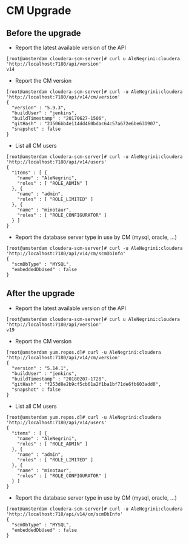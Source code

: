 # CM Upgrade


## Before the upgrade
* Report the latest available version of the API
```
[root@amsterdam cloudera-scm-server]# curl u AleNegrini:cloudera 'http://localhost:7180/api/version'                                          
v14
```

* Report the CM version
```
[root@amsterdam cloudera-scm-server]# curl -u AleNegrini:cloudera 'http://localhost:7180/api/v14/cm/version'
{
  "version" : "5.9.3",
  "buildUser" : "jenkins",
  "buildTimestamp" : "20170627-1506",
  "gitHash" : "23506bb4e114dd460bdac64c57a672e6be631907",
  "snapshot" : false
}
```

* List all CM users
```
[root@amsterdam cloudera-scm-server]# curl -u AleNegrini:cloudera 'http://localhost:7180/api/v14/users'
{
  "items" : [ {
    "name" : "AleNegrini",
    "roles" : [ "ROLE_ADMIN" ]
  }, {
    "name" : "admin",
    "roles" : [ "ROLE_LIMITED" ]
  }, {
    "name" : "minotaur",
    "roles" : [ "ROLE_CONFIGURATOR" ]
  } ]
}
```

* Report the database server type in use by CM (mysql, oracle, ...)
```
[root@amsterdam cloudera-scm-server]# curl -u AleNegrini:cloudera 'http://localhost:7180/api/v14/cm/scmDbInfo'
{
  "scmDbType" : "MYSQL",
  "embeddedDbUsed" : false
}
```

## After the upgrade
* Report the latest available version of the API
```
[root@amsterdam cloudera-scm-server]# curl u AleNegrini:cloudera 'http://localhost:7180/api/version'                                          
v19
```

* Report the CM version
```
[root@amsterdam yum.repos.d]# curl -u AleNegrini:cloudera 'http://localhost:7180/api/v14/cm/version'
{
  "version" : "5.14.1",
  "buildUser" : "jenkins",
  "buildTimestamp" : "20180207-1728",
  "gitHash" : "f253d8e2b9cf5cb61a2f1ba1bf71de6fb603add0",
  "snapshot" : false
}
```

* List all CM users
```
[root@amsterdam yum.repos.d]# curl -u AleNegrini:cloudera 'http://localhost:7180/api/v14/users'
{
  "items" : [ {
    "name" : "AleNegrini",
    "roles" : [ "ROLE_ADMIN" ]
  }, {
    "name" : "admin",
    "roles" : [ "ROLE_LIMITED" ]
  }, {
    "name" : "minotaur",
    "roles" : [ "ROLE_CONFIGURATOR" ]
  } ]
}
```

* Report the database server type in use by CM (mysql, oracle, ...)
```
[root@amsterdam cloudera-scm-server]# curl -u AleNegrini:cloudera 'http://localhost:718/api/v14/cm/scmDbInfo'
{
  "scmDbType" : "MYSQL",
  "embeddedDbUsed" : false
}
```